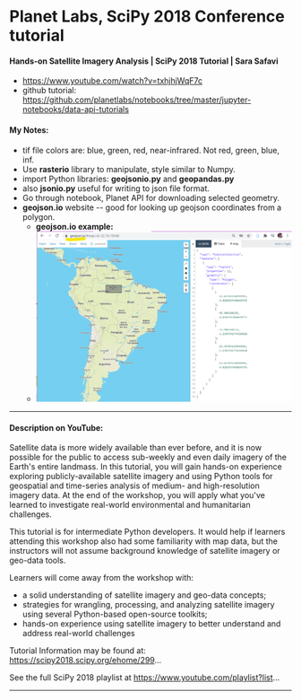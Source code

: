 # Planet Labs, SciPy 2018 Conference tutorial

#### Hands-on Satellite Imagery Analysis | SciPy 2018 Tutorial | Sara Safavi  
  * https://www.youtube.com/watch?v=txhjhjWqF7c  
  * github tutorial: https://github.com/planetlabs/notebooks/tree/master/jupyter-notebooks/data-api-tutorials  
  
#### My Notes: 
  * tif file colors are: blue, green, red, near-infrared. Not red, green, blue, inf.  
  * Use **rasterio** library to manipulate, style similar to Numpy.  
  * import Python libraries: **geojsonio.py** and **geopandas.py**    
  * also **jsonio.py** useful for writing to json file format.  
  * Go through notebook, Planet API for downloading selected geometry.  
  * **geojson.io** website -- good for looking up geojson coordinates from a polygon.   
     * **geojson.io example:** 
     * <img src="geojason.io_manaus.png" alt="geojson.io example" >  


---  

#### Description on YouTube:  
Satellite data is more widely available than ever before, and it is now possible for the public to access sub-weekly and even daily imagery of the Earth's entire landmass. In this tutorial, you will gain hands-on experience exploring publicly-available satellite imagery and using Python tools for geospatial and time-series analysis of medium- and high-resolution imagery data. At the end of the workshop, you will apply what you've learned to investigate real-world environmental and humanitarian challenges. 
 
 This tutorial is for intermediate Python developers. It would help if learners attending this workshop also had some familiarity with map data, but the instructors will not assume background knowledge of satellite imagery or geo-data tools. 
 
 Learners will come away from the workshop with: 
 - a solid understanding of satellite imagery and geo-data concepts; 
 - strategies for wrangling, processing, and analyzing satellite imagery using several Python-based open-source toolkits; 
 - hands-on experience using satellite imagery to better understand and address real-world challenges

Tutorial Information may be found at: https://scipy2018.scipy.org/ehome/299...

See the full SciPy 2018 playlist at https://www.youtube.com/playlist?list...

---  



